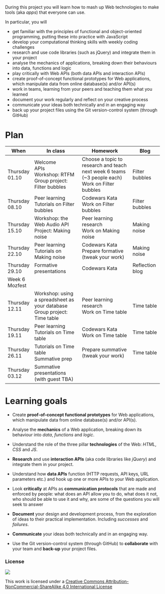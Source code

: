 During this project you will learn how to mash up Web technologies to make tools (aka *apps*) that everyone can use. 

In particular, you will

* get familiar with the principles of functional and object-oriented programming, putting these into practice with JavaScript
* develop your computational thinking skills with weekly coding challenges
* research and use code libraries (such as jQuery) and integrate them in your project
* analyse the mechanics of applications, breaking down their behaviours into data, functions and logic  
* play critically with Web APIs (both data APIs and interaction APIs)
* create proof-of-concept functional prototypes for Web applications, which manipulate data from online database(s) and/or API(s)
* work in teams, learning from your peers and teaching them what you learned
* document your work regularly and reflect on your creative process
* communicate your ideas both technically and in an engaging way
* back up your project files using the Git version-control system (through GitHub)



# Plan

When | In class | Homework | Blog 
---- | -------- | -------- | ----
Thursday<br>01.10| Welcome <br>APIs <br>Workshop: RTFM <br>Group project: Filter bubbles | Choose a topic to research and teach next week 6 teams (~3 people each) <br>Work on Filter bubbles | Filter bubbles
Thursday<br>08.10| Peer learning <br>Tutorials on Filter bubbles | Codewars Kata <br>Work on Filter bubbles | Filter bubbles
Thursday<br>15.10| Workshop: the Web Audio API <br>Project: Making noise |  Peer learning research <br>Work on Making noise | Making noise
Thursday<br>22.10| Peer learning <br>Tutorials on Making noise | Codewars Kata <br> Prepare formative (tweak your work) | Making noise
Thursday<br>29.10| Formative presentations | Codewars Kata  | Reflection blog
Week 6<br>Mozfest|
Thursday<br>12.11| Workshop: using a spreadsheet as your database <br>Group project: Time table | Peer learning research <br>Work on Time table | Time table
Thursday<br>19.11| Peer learning <br>Tutorials on Time table | Codewars Kata <br>Work on Time table | Time table
Thursday<br>26.11| Tutorials on Time table <br> Summative prep | Prepare summative (tweak your work) | Time table
Thursday<br>03.12| Summative presentations (with guest TBA)


# Learning goals

* Create **proof-of-concept functional prototypes** for Web applications, which manipulate data from online database(s) and/or API(s).

* Analyse the **mechanics** of a Web application, breaking down its behaviour into *data*, *functions* and *logic*.

* Understand the role of the three pillar **technologies** of the Web: *HTML*, *CSS* and *JS*.

* **Research** and use **interaction APIs** (aka code libraries like *jQuery*) and integrate them in your project.  

* Understand how **data APIs** function (HTTP requests, API keys, URL parameters etc.) and hook up one or more APIs to your Web application.

* Look **critically** at APIs as **communication protocols** that are made and enforced by people: what does an API allow you to do, what does it not, who should be able to use it and why, are some of the questions you will seek to answer

* **Document** your design and development process, from the exploration of ideas to their practical implementation. Including *successes* and *failures*.

* **Communicate** your ideas both technically and in an engaging way.

* Use the Git version-control system (through GitHub) to **collaborate** with your team and **back-up** your project files.







<!-- # Brief(s)

Make an app that helps people **make a decision**.-->


### License

[![](https://i.creativecommons.org/l/by-nc-sa/4.0/88x31.png)](http://creativecommons.org/licenses/by-nc-sa/4.0)

This work is licensed under a [Creative Commons Attribution-NonCommercial-ShareAlike 4.0 International License ](http://creativecommons.org/licenses/by-nc-sa/4.0)





